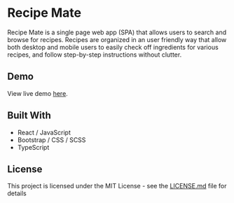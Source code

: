 # Recipe Mate

Recipe Mate is a single page web app (SPA) that allows users to search and browse for recipes. Recipes are organized in an user friendly way that allow both desktop and mobile users to easily check off ingredients for various recipes, and follow step-by-step instructions without clutter.

## Demo

View live demo [here](https://doanja-recipe-hub.herokuapp.com/).

## Built With

- React / JavaScript
- Bootstrap / CSS / SCSS
- TypeScript

## License

This project is licensed under the MIT License - see the [LICENSE.md](https://github.com/doanja/doanja-Recipe-Mate/blob/master/client/LICENSE) file for details
